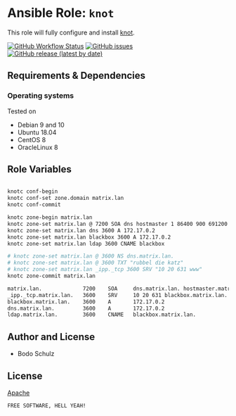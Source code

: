 
# Ansible Role:  `knot`

This role will fully configure and install [knot](https://github.com/CZ-NIC/knot).

[![GitHub Workflow Status](https://img.shields.io/github/workflow/status/bodsch/ansible-icinga2/CI)][ci]
[![GitHub issues](https://img.shields.io/github/issues/bodsch/ansible-knot)][issues]
[![GitHub release (latest by date)](https://img.shields.io/github/v/release/bodsch/ansible-knot)][releases]

[ci]: https://github.com/bodsch/ansible-knot/actions
[issues]: https://github.com/bodsch/ansible-knot/issues?q=is%3Aopen+is%3Aissue
[releases]: https://github.com/bodsch/ansible-knot/releases


## Requirements & Dependencies


### Operating systems

Tested on

 - Debian 9 and 10
 - Ubuntu 18.04
 - CentOS 8
 - OracleLinux 8


## Role Variables

```yaml

```

```bash
knotc conf-begin
knotc conf-set zone.domain matrix.lan
knotc conf-commit

knotc zone-begin matrix.lan
knotc zone-set matrix.lan @ 7200 SOA dns hostmaster 1 86400 900 691200 3600
knotc zone-set matrix.lan dns 3600 A 172.17.0.2
knotc zone-set matrix.lan blackbox 3600 A 172.17.0.2
knotc zone-set matrix.lan ldap 3600 CNAME blackbox

# knotc zone-set matrix.lan @ 3600 NS dns.matrix.lan.
# knotc zone-set matrix.lan @ 3600 TXT "rubbel die katz"
# knotc zone-set matrix.lan _ipp._tcp 3600 SRV "10 20 631 www"
knotc zone-commit matrix.lan
```

```bash
matrix.lan.             7200    SOA     dns.matrix.lan. hostmaster.matrix.lan. 1 86400 900 691200 3600
_ipp._tcp.matrix.lan.   3600    SRV     10 20 631 blackbox.matrix.lan.
blackbox.matrix.lan.    3600    A       172.17.0.2
dns.matrix.lan.         3600    A       172.17.0.2
ldap.matrix.lan.        3600    CNAME   blackbox.matrix.lan.
```


## Author and License

  - Bodo Schulz

## License

[Apache](LICENSE)

`FREE SOFTWARE, HELL YEAH!`
